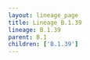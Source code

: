 ```yaml
---
layout: lineage_page
title: Lineage B.1.39
lineage: B.1.39
parent: B.1
children: ['B.1.39']
---
```

